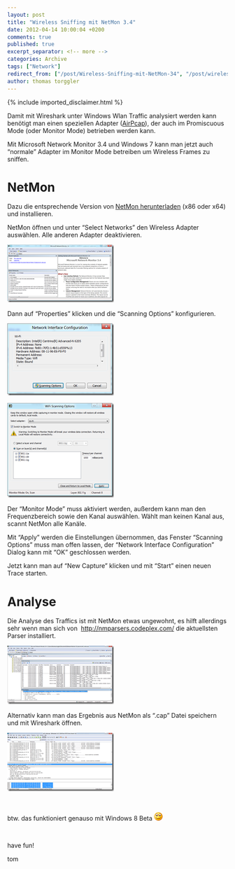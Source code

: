 ```yaml
---
layout: post
title: "Wireless Sniffing mit NetMon 3.4"
date: 2012-04-14 10:00:04 +0200
comments: true
published: true
excerpt_separator: <!-- more -->
categories: Archive
tags: ["Network"]
redirect_from: ["/post/Wireless-Sniffing-mit-NetMon-34", "/post/wireless-sniffing-mit-netmon-34"]
author: thomas torggler
---
```

<!-- more -->
{% include imported_disclaimer.html %}
<p>Damit mit Wireshark unter Windows Wlan Traffic analysiert werden kann benötigt man einen speziellen Adapter (<a href="http://www.airpcap.nl/airpcap.htm" target="_blank">AirPcap</a>), der auch im Promiscuous Mode (oder Monitor Mode) betrieben werden kann.</p>  <p>Mit Microsoft Network Monitor 3.4 und Windows 7 kann man jetzt auch “normale” Adapter im Monitor Mode betreiben um Wireless Frames zu sniffen.</p>  <h1>NetMon</h1>  <p>Dazu die entsprechende Version von <a href="http://www.microsoft.com/download/en/details.aspx?displaylang=en&amp;id=4865" target="_blank">NetMon herunterladen</a> (x86 oder x64) und installieren.</p>  <p>NetMon öffnen und unter “Select Networks” den Wireless Adapter auswählen. Alle anderen Adapter deaktivieren.</p>  <p><a href="/assets/image_425.png"><img title="image" style="border-top: 0px; border-right: 0px; background-image: none; border-bottom: 0px; padding-top: 0px; padding-left: 0px; margin: 0px; border-left: 0px; display: inline; padding-right: 0px" border="0" alt="image" src="/assets/image_thumb_423.png" width="244" height="132" /></a></p>  <p>Dann auf “Properties” klicken und die “Scanning Options” konfigurieren.</p>  <p><a href="/assets/image_426.png"><img title="image" style="border-top: 0px; border-right: 0px; background-image: none; border-bottom: 0px; padding-top: 0px; padding-left: 0px; margin: 0px; border-left: 0px; display: inline; padding-right: 0px" border="0" alt="image" src="/assets/image_thumb_424.png" width="244" height="165" /></a></p>  <p><a href="/assets/image_427.png"><img title="image" style="border-top: 0px; border-right: 0px; background-image: none; border-bottom: 0px; padding-top: 0px; padding-left: 0px; margin: 0px; border-left: 0px; display: inline; padding-right: 0px" border="0" alt="image" src="/assets/image_thumb_425.png" width="244" height="216" /></a></p>  <p>Der “Monitor Mode” muss aktiviert werden, außerdem kann man den Frequenzbereich sowie den Kanal auswählen. Wählt man keinen Kanal aus, scannt NetMon alle Kanäle.</p>  <p>Mit “Apply” werden die Einstellungen übernommen, das Fenster “Scanning Options” muss man offen lassen, der “Network Interface Configuration” Dialog kann mit “OK” geschlossen werden.</p>  <p>Jetzt kann man auf “New Capture” klicken und mit “Start” einen neuen Trace starten.</p>  <h1>Analyse</h1>  <p>Die Analyse des Traffics ist mit NetMon etwas ungewohnt, es hilft allerdings sehr wenn man sich von&#160; <a title="http://nmparsers.codeplex.com/" href="http://nmparsers.codeplex.com/">http://nmparsers.codeplex.com/</a> die aktuellsten Parser installiert.</p>  <p><a href="/assets/image_428.png"><img title="image" style="border-top: 0px; border-right: 0px; background-image: none; border-bottom: 0px; padding-top: 0px; padding-left: 0px; border-left: 0px; display: inline; padding-right: 0px" border="0" alt="image" src="/assets/image_thumb_426.png" width="244" height="134" /></a></p>  <p>Alternativ kann man das Ergebnis aus NetMon als “.cap” Datei speichern und mit Wireshark öffnen.</p>  <p><a href="/assets/image_429.png"><img title="image" style="border-top: 0px; border-right: 0px; background-image: none; border-bottom: 0px; padding-top: 0px; padding-left: 0px; border-left: 0px; display: inline; padding-right: 0px" border="0" alt="image" src="/assets/image_thumb_427.png" width="244" height="134" /></a></p>  <p>&#160;</p>  <p>btw. das funktioniert genauso mit Windows 8 Beta <img class="wlEmoticon wlEmoticon-smile" style="border-top-style: none; border-bottom-style: none; border-right-style: none; border-left-style: none" alt="Smile" src="/assets/wlEmoticon-smile_1.png" /></p>  <p>&#160;</p>  <p>have fun!</p>  <p>tom</p>
